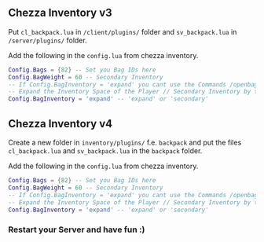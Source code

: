 ## Chezza Inventory v3
Put `cl_backpack.lua` in `/client/plugins/` folder and `sv_backpack.lua` in `/server/plugins/` folder.

Add the following in the `config.lua` from chezza inventory.
```lua
Config.Bags = {82} -- Set you Bag IDs here
Config.BagWeight = 60 -- Secondary Inventory
-- If Config.BagInventory = 'expand' you cant use the Commands /openbag and /stealbag !!!
-- Expand the Inventory Space of the Player // Secondary Inventory by typing /openbag Command
Config.BagInventory = 'expand' -- 'expand' or 'secondary'
```

## Chezza Inventory v4
Create a new folder in `inventory/plugins/` f.e. `backpack` and put the files `cl_backpack.lua` and `sv_backpack.lua` in the `backpack` folder.

Add the following in the `config.lua` from chezza inventory.
```lua
Config.Bags = {82} -- Set you Bag IDs here
Config.BagWeight = 60 -- Secondary Inventory
-- If Config.BagInventory = 'expand' you cant use the Commands /openbag and /stealbag !!!
-- Expand the Inventory Space of the Player // Secondary Inventory by typing /openbag Command
Config.BagInventory = 'expand' -- 'expand' or 'secondary'
```

### Restart your Server and have fun :)
